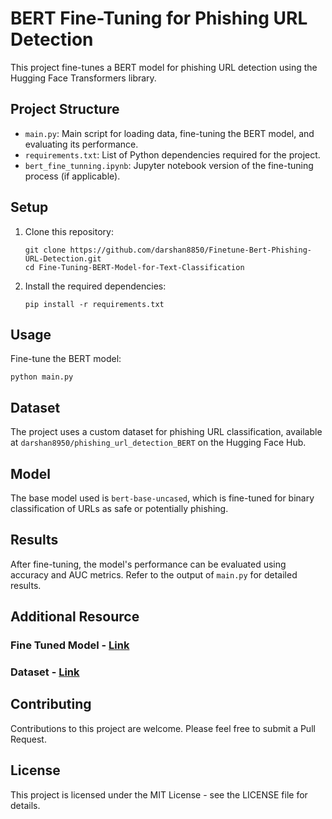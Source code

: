 # BERT Fine-Tuning for Phishing URL Detection

This project fine-tunes a BERT model for phishing URL detection using the Hugging Face Transformers library.

## Project Structure

- `main.py`: Main script for loading data, fine-tuning the BERT model, and evaluating its performance.
- `requirements.txt`: List of Python dependencies required for the project.
- `bert_fine_tunning.ipynb`: Jupyter notebook version of the fine-tuning process (if applicable).

## Setup

1. Clone this repository:
   ```
   git clone https://github.com/darshan8850/Finetune-Bert-Phishing-URL-Detection.git
   cd Fine-Tuning-BERT-Model-for-Text-Classification
   ```

2. Install the required dependencies:
   ```
   pip install -r requirements.txt
   ```

## Usage

   Fine-tune the BERT model:
   ```
   python main.py
   ```

## Dataset

The project uses a custom dataset for phishing URL classification, available at `darshan8950/phishing_url_detection_BERT` on the Hugging Face Hub.

## Model

The base model used is `bert-base-uncased`, which is fine-tuned for binary classification of URLs as safe or potentially phishing.

## Results

After fine-tuning, the model's performance can be evaluated using accuracy and AUC metrics. Refer to the output of `main.py` for detailed results.

## Additional Resource


### Fine Tuned Model - [Link](https://huggingface.co/datasets/darshan8950/phishing_url_detection_BERT)
### Dataset - [Link](https://huggingface.co/datasets/darshan8950/phishing_url_classification)

## Contributing

Contributions to this project are welcome. Please feel free to submit a Pull Request.

## License

This project is licensed under the MIT License - see the LICENSE file for details.
